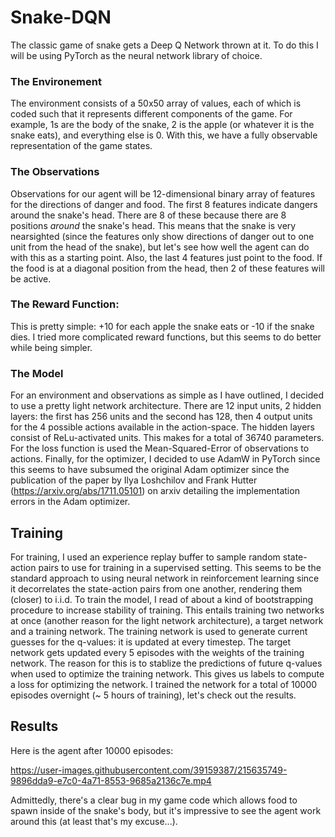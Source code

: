 # Snake-DQN
The classic game of snake gets a Deep Q Network thrown at it.
To do this I will be using PyTorch as the neural network library of choice.

### The Environement
The environment consists of a 50x50 array of values, each of which is coded such that it represents different components of the game. For example, 1s are the body of the snake, 2 is the apple (or whatever it is the snake eats), and everything else is 0. With this, we have a fully observable representation of the game states.
### The Observations
Observations for our agent will be 12-dimensional binary array of features for the directions of danger and food. The first 8 features indicate dangers around the snake's head. There are 8 of these because there are 8 positions *around* the snake's head. This means that the snake is very nearsighted (since the features only show directions of danger out to one unit from the head of the snake), but let's see how well the agent can do with this as a starting point. Also, the last 4 features just point to the food. If the food is at a diagonal position from the head, then 2 of these features will be active.
### The Reward Function:
This is pretty simple: +10 for each apple the snake eats or -10 if the snake dies. I tried more complicated reward functions, but this seems to do better while being simpler.
### The Model
For an environment and observations as simple as I have outlined, I decided to use a pretty light network architecture. There are 12 input units, 2 hidden layers: the first has 256 units and the second has 128, then 4 output units for the 4 possible actions available in the action-space. The hidden layers consist of ReLu-activated units. This makes for a total of 36740 parameters. For the loss function is used the Mean-Squared-Error of observations to actions. Finally, for the optimizer, I decided to use AdamW in PyTorch since this seems to have subsumed the original Adam optimizer since the publication of the paper by Ilya Loshchilov and Frank Hutter (https://arxiv.org/abs/1711.05101) on arxiv detailing the implementation errors in the Adam optimizer.
## Training
For training, I used an experience replay buffer to sample random state-action pairs to use for training in a supervised setting. This seems to be the standard approach to using neural network in reinforcement learning since it decorrelates the state-action pairs from one another, rendering them (closer) to i.i.d.
To train the model, I read of about a kind of bootstrapping procedure to increase stability of training. This entails training two networks at once (another reason for the light network architecture), a target network and a training network. The training network is used to generate current guesses for the q-values: it is updated at every timestep. The target network gets updated every 5 episodes with the weights of the training network. The reason for this is to stablize the predictions of future q-values when used to optimize the training network. This gives us labels to compute a loss for optimizing the network.
I trained the network for a total of 10000 episodes overnight (~ 5 hours of training), let's check out the results.
## Results
Here is the agent after 10000 episodes:

https://user-images.githubusercontent.com/39159387/215635749-9896dda9-e7c0-4a71-8553-9685a2136c7e.mp4

Admittedly, there's a clear bug in my game code which allows food to spawn inside of the snake's body, but it's impressive to see the agent work around this (at least that's my excuse...).
